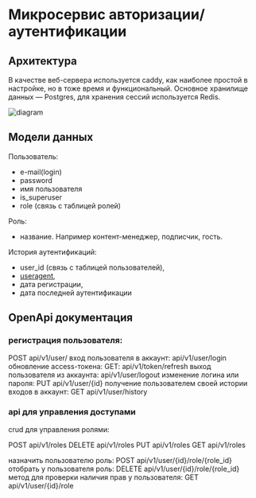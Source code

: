 # Микросервис авторизации/аутентификации

## Архитектура
В качестве веб-сервера используется caddy, как наиболее простой в настройке, но в тоже время и функциональный.
Основное хранилище данных — Postgres, для хранения сессий используется Redis.

![diagram](https://316129.selcdn.ru/public/diagram.png)

## Модели данных
Пользователь:
- e-mail(login)
- password
- имя пользователя
- is_superuser
- role (связь с таблицей ролей)

Роль:
- название. Например контент-менеджер, подписчик, гость.

История аутентификаций:
- user_id (связь с таблицей пользователей),
- [useragent](https://ru.wikipedia.org/wiki/User_agent#:~:text=User%20agent%20—%20идентификационная%20строка,со%20встроенным%20доступа%20к%20веб-ресурсам),
- дата регистрации,
- дата последней аутентификации


## OpenApi документация
### регистрация пользователя:
  POST api/v1/user/
 вход пользователя в аккаунт:
  api/v1/user/login
 обновление access-токена:
  GET: api/v1/token/refresh
 выход пользователя из аккаунта:
  api/v1/user/logout
 изменение логина или пароля:
  PUT api/v1/user/{id}
 получение пользователем своей истории входов в аккаунт:
  GET api/v1/user/history


### api для управления доступами

 crud для управления ролями:

 POST api/v1/roles
 DELETE api/v1/roles
 PUT api/v1/roles
 GET api/v1/roles

 назначить пользователю роль:
 POST api/v1/user/{id}/role/{role_id}
 отобрать у пользователя роль:
 DELETE api/v1/user/{id}/role/{role_id}
 метод для проверки наличия прав у пользователя:
 GET api/v1/user/{id}/role


